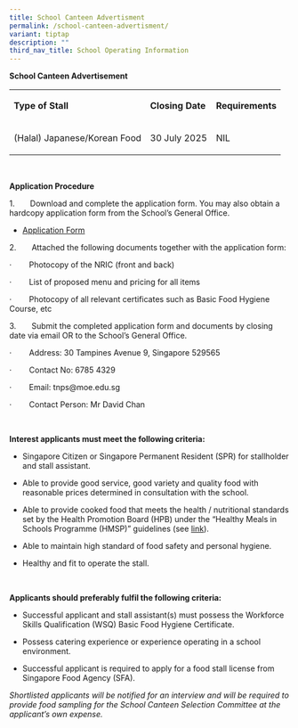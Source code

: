 ```yaml
---
title: School Canteen Advertisment
permalink: /school-canteen-advertisment/
variant: tiptap
description: ""
third_nav_title: School Operating Information
---
```

<p><strong>School Canteen Advertisement</strong>
</p>
<table style="minWidth: 75px">
<colgroup>
<col>
<col>
<col>
</colgroup>
<tbody>
<tr>
<td rowspan="1" colspan="1">
<p><strong>Type of Stall</strong>
</p>
</td>
<td rowspan="1" colspan="1">
<p><strong>Closing Date</strong>
</p>
</td>
<td rowspan="1" colspan="1">
<p><strong>Requirements</strong>
</p>
</td>
</tr>
<tr>
<td rowspan="1" colspan="1">
<p>(Halal) Japanese/Korean Food</p>
</td>
<td rowspan="1" colspan="1">
<p>30 July 2025</p>
</td>
<td rowspan="1" colspan="1">
<p>NIL</p>
</td>
</tr>
</tbody>
</table>
<p><strong>&nbsp;</strong>
</p>
<p><strong>Application Procedure</strong>
</p>
<p>1.&nbsp;&nbsp;&nbsp;&nbsp;&nbsp;&nbsp; Download and complete the application
form. You may also obtain a hardcopy application form from the School’s
General Office.</p>
<ul data-tight="true" class="tight">
<li>
<p><a href="https://drive.google.com/file/d/1lv8H7ZzpQh8X7qzCHxH_hdE69p9oEL6S/view?usp=drive_link" rel="noopener noreferrer nofollow" target="_blank">Application Form</a>
</p>
</li>
</ul>
<p>2.&nbsp;&nbsp;&nbsp;&nbsp;&nbsp;&nbsp; Attached the following documents
together with the application form:</p>
<p>·&nbsp;&nbsp;&nbsp;&nbsp;&nbsp;&nbsp;&nbsp; Photocopy of the NRIC (front
and back)</p>
<p>·&nbsp;&nbsp;&nbsp;&nbsp;&nbsp;&nbsp;&nbsp; List of proposed menu and
pricing for all items</p>
<p>·&nbsp;&nbsp;&nbsp;&nbsp;&nbsp;&nbsp;&nbsp; Photocopy of all relevant
certificates such as Basic Food Hygiene Course, etc</p>
<p>3.&nbsp;&nbsp;&nbsp;&nbsp;&nbsp;&nbsp; Submit the completed application
form and documents by closing date via email OR to the School’s General
Office.</p>
<p>·&nbsp;&nbsp;&nbsp;&nbsp;&nbsp;&nbsp;&nbsp; Address: 30 Tampines Avenue
9, Singapore 529565</p>
<p>·&nbsp;&nbsp;&nbsp;&nbsp;&nbsp;&nbsp;&nbsp; Contact No: 6785 4329</p>
<p>·&nbsp;&nbsp;&nbsp;&nbsp;&nbsp;&nbsp;&nbsp; Email:&nbsp;<a rel="noopener noreferrer nofollow" target="_blank">tnps@moe.edu.sg</a>
</p>
<p>·&nbsp;&nbsp;&nbsp;&nbsp;&nbsp;&nbsp;&nbsp; Contact Person: Mr David Chan</p>
<p>&nbsp;</p>
<p><strong>Interest applicants must meet the following criteria:</strong>
</p>
<ul data-tight="true" class="tight">
<li>
<p>Singapore Citizen or Singapore Permanent Resident (SPR) for stallholder
and stall assistant.</p>
</li>
<li>
<p>Able to provide good service, good variety and quality food with reasonable
prices determined in consultation with the school.</p>
</li>
<li>
<p>Able to provide cooked food that meets the health / nutritional standards
set by the Health Promotion Board (HPB) under the “Healthy Meals in Schools
Programme (HMSP)” guidelines (see&nbsp;<a href="https://www.hpb.gov.sg/schools/school-programmes/healthy-meals-in-schools-programme" rel="noopener noreferrer nofollow" target="_blank">link</a>).</p>
</li>
<li>
<p>Able to maintain high standard of food safety and personal hygiene.</p>
</li>
<li>
<p>Healthy and fit to operate the stall.</p>
</li>
</ul>
<p>&nbsp;</p>
<p><strong>Applicants should preferably fulfil the following criteria:</strong>
</p>
<ul data-tight="true" class="tight">
<li>
<p>Successful applicant and stall assistant(s) must possess the Workforce
Skills Qualification (WSQ) Basic Food Hygiene Certificate.</p>
</li>
<li>
<p>Possess catering experience or experience operating in a school environment.</p>
</li>
<li>
<p>Successful applicant is required to apply for a food stall license from
Singapore Food Agency (SFA).</p>
</li>
</ul>
<p><em>Shortlisted applicants will be notified for an interview and will be required to provide food sampling for the School Canteen Selection Committee at the applicant’s own expense.</em>
</p>
